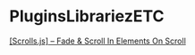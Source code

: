 # PluginsLibrariezETC

[[Scrolls.js] – Fade & Scroll In Elements On Scroll](https://github.com/Nihilnia/PluginsLibrariezETC/tree/main/Fade%20%26%20Scroll%20In%20Elements%20On%20Scroll%20%E2%80%93%20Scrolls.js)
